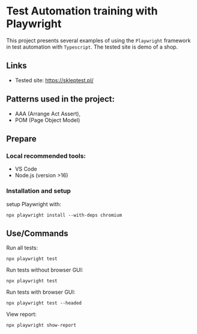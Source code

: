 # Test Automation training with Playwright

This project presents several examples of using the `Playwright` framework in test automation with `Typescript`. The tested site is demo of a shop.

## Links

- Tested site: https://skleptest.pl/

## Patterns used in the project:

- AAA (Arrange Act Assert),
- POM (Page Object Model)

## Prepare

### Local recommended tools:

- VS Code
- Node.js (version >16)

### Installation and setup

setup Playwright with:

```
npx playwright install --with-deps chromium
```

## Use/Commands

Run all tests:

```
npx playwright test
```

Run tests without browser GUI:

```
npx playwright test
```

Run tests with browser GUI:

```
npx playwright test --headed
```

View report:

```
npx playwright show-report
```
